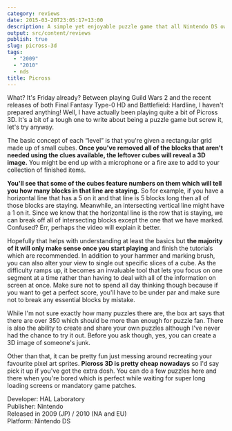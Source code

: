 ```yaml
---
category: reviews
date: 2015-03-20T23:05:17+13:00
description: A simple yet enjoyable puzzle game that all Nintendo DS owners should check out.
output: src/content/reviews
publish: true
slug: picross-3d
tags:
  - "2009"
  - "2010"
  - nds
title: Picross
---
```

What? It's Friday already? Between playing Guild Wars 2 and the recent releases of both Final Fantasy Type-0 HD and Battlefield: Hardline, I haven't prepared anything! Well, I have actually been playing quite a bit of Picross 3D. It's a bit of a tough one to write about being a puzzle game but screw it, let's try anyway.

The basic concept of each “level” is that you're given a rectangular grid made up of small cubes. **Once you've removed all of the blocks that aren't needed using the clues available, the leftover cubes will reveal a 3D image.** You might be end up with a microphone or a fire axe to add to your collection of finished items.

**You'll see that some of the cubes feature numbers on them which will tell you how many blocks in that line are staying.** So for example, if you have a horizontal line that has a 5 on it and that line is 5 blocks long then all of those blocks are staying. Meanwhile, an intersecting vertical line might have a 1 on it. Since we know that the horizontal line is the row that is staying, we can break off all of intersecting blocks except the one that we have marked. Confused? Err, perhaps the video will explain it better.

Hopefully that helps with understanding at least the basics but **the majority of it will only make sense once you start playing** and finish the tutorials which are recommended. In addition to your hammer and marking brush, you can also alter your view to single out specific slices of a cube. As the difficulty ramps up, it becomes an invaluable tool that lets you focus on one segment at a time rather than having to deal with all of the information on screen at once. Make sure not to spend all day thinking though because if you want to get a perfect score, you'll have to be under par and make sure not to break any essential blocks by mistake.

While I'm not sure exactly how many puzzles there are, the box art says that there are over 350 which should be more than enough for puzzle fan. There is also the ability to create and share your own puzzles although I've never had the chance to try it out. Before you ask though, yes, you can create a 3D image of someone's junk.

Other than that, it can be pretty fun just messing around recreating your favourite pixel art sprites. **Picross 3D is pretty cheap nowadays** so I'd say pick it up if you've got the extra dosh. You can do a few puzzles here and there when you're bored which is perfect while waiting for super long loading screens or mandatory game patches.

Developer: HAL Laboratory \
Publisher: Nintendo \
Released in 2009 (JP) / 2010 (NA and EU) \
Platform: Nintendo DS

